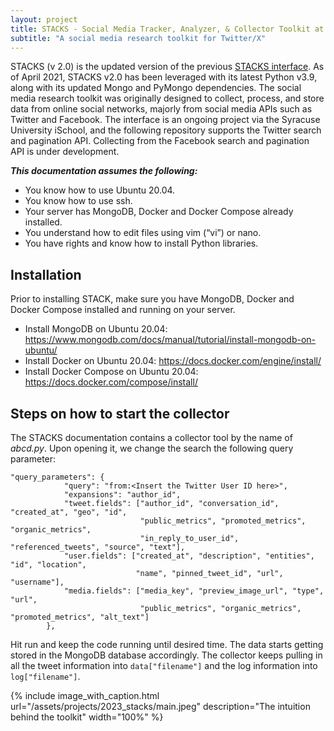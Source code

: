 ```yaml
---
layout: project
title: STACKS - Social Media Tracker, Analyzer, & Collector Toolkit at Syracuse (v2.0)
subtitle: "A social media research toolkit for Twitter/X"
---
```

STACKS (v 2.0) is the updated version of the previous [STACKS interface](https://github.com/bitslabsyr/stack). As of April 2021, STACKS v2.0 has been leveraged with its latest Python v3.9, along with its updated Mongo and PyMongo dependencies. The social media research toolkit was originally designed to collect, process, and store data from online social networks, majorly from social media APIs such as Twitter and Facebook. The interface is an ongoing project via the Syracuse University iSchool, and the following repository supports the Twitter search and pagination API. Collecting from the Facebook search and pagination API is under development.

**_This documentation assumes the following:_**
* You know how to use Ubuntu 20.04.
* You know how to use ssh.
* Your server has MongoDB, Docker and Docker Compose already installed.
* You understand how to edit files using vim (“vi”) or nano.
* You have rights and know how to install Python libraries.


## Installation

Prior to installing STACK, make sure you have MongoDB, Docker and Docker Compose installed and running on your server.

* Install MongoDB on Ubuntu 20.04: https://www.mongodb.com/docs/manual/tutorial/install-mongodb-on-ubuntu/
* Install Docker on Ubuntu 20.04: https://docs.docker.com/engine/install/
* Install Docker Compose on Ubuntu 20.04: https://docs.docker.com/compose/install/


## Steps on how to start the collector

The STACKS documentation contains a collector tool by the name of _abcd.py_. Upon opening it, we change the search the following query parameter:
```
"query_parameters": {
            "query": "from:<Insert the Twitter User ID here>",
            "expansions": "author_id",
            "tweet.fields": ["author_id", "conversation_id", "created_at", "geo", "id",
                             "public_metrics", "promoted_metrics", "organic_metrics",
                             "in_reply_to_user_id", "referenced_tweets", "source", "text"],
            "user.fields": ["created_at", "description", "entities", "id", "location",
                            "name", "pinned_tweet_id", "url", "username"],
            "media.fields": ["media_key", "preview_image_url", "type", "url",
                             "public_metrics", "organic_metrics", "promoted_metrics", "alt_text"]
        },
```
Hit run and keep the code running until desired time. The data starts getting stored in the MongoDB database accordingly. The collector keeps pulling in all the tweet information into ```data["filename"]``` and the log information into ```log["filename"]```.

{% 
	include image_with_caption.html 
	url="/assets/projects/2023_stacks/main.jpeg" 
	description="The intuition behind the toolkit"
	width="100%" 
%}